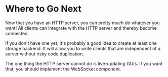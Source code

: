 # Where to Go Next

Now that you have an HTTP server, you can pretty much do whatever you want!
All clients can integrate with the HTTP server and thereby become connected.

If you don't have one yet, it's probably a good idea to create at least one storage backend.
It will allow you to write clients that are independent of a server without risky code duplication.

The one thing the HTTP server cannot do is live-updating GUIs.
If you want that, you should implement the WebSocket component.
